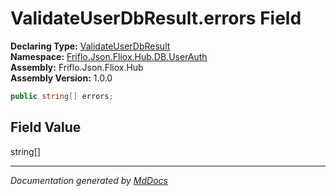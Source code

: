 ﻿<!--  
  <auto-generated>   
    The contents of this file were generated by a tool.  
    Changes to this file may be list if the file is regenerated  
  </auto-generated>   
-->

# ValidateUserDbResult.errors Field

**Declaring Type:** [ValidateUserDbResult](../index.md)  
**Namespace:** [Friflo.Json.Fliox.Hub.DB.UserAuth](../../index.md)  
**Assembly:** Friflo.Json.Fliox.Hub  
**Assembly Version:** 1.0.0

```csharp
public string[] errors;
```

## Field Value

string\[\]

___

*Documentation generated by [MdDocs](https://github.com/ap0llo/mddocs)*
